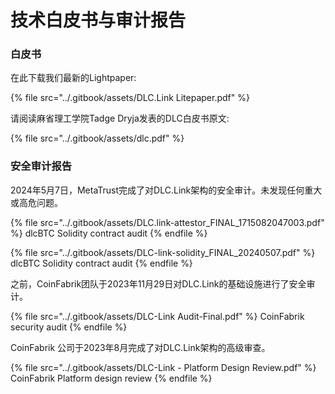 # 技术白皮书与审计报告

### 白皮书

在此下载我们最新的Lightpaper:

{% file src="../.gitbook/assets/DLC.Link Litepaper.pdf" %}

请阅读麻省理工学院Tadge Dryja发表的DLC白皮书原文:

{% file src="../.gitbook/assets/dlc.pdf" %}

### 安全审计报告

2024年5月7日，MetaTrust完成了对DLC.Link架构的安全审计。未发现任何重大或高危问题。

{% file src="../.gitbook/assets/DLC.link-attestor_FINAL_1715082047003.pdf" %}
dlcBTC Solidity contract audit
{% endfile %}

{% file src="../.gitbook/assets/DLC-link-solidity_FINAL_20240507.pdf" %}
dlcBTC Solidity contract audit
{% endfile %}

之前，CoinFabrik团队于2023年11月29日对DLC.Link的基础设施进行了安全审计。

{% file src="../.gitbook/assets/DLC-Link Audit-Final.pdf" %}
CoinFabrik security audit
{% endfile %}

CoinFabrik 公司于2023年8月完成了对DLC.Link架构的高级审查。

{% file src="../.gitbook/assets/DLC-Link - Platform Design Review.pdf" %}
CoinFabrik Platform design review
{% endfile %}
